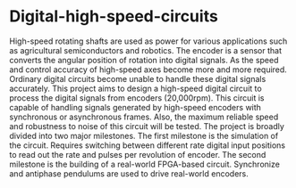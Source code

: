 # Digital-high-speed-circuits
High-speed rotating shafts are used as power for various applications such as agricultural semiconductors and robotics. The encoder is a sensor that converts the angular position of rotation into digital signals. As the speed and control accuracy of high-speed axes become more and more required. Ordinary digital circuits become unable to handle these digital signals accurately. This project aims to design a high-speed digital circuit to process the digital signals from encoders (20,000rpm). This circuit is capable of handling signals generated by high-speed encoders with synchronous or asynchronous frames. Also, the maximum reliable speed and robustness to noise of this circuit will be tested.
The project is broadly divided into two major milestones. The first milestone is the simulation of the circuit. Requires switching between different rate digital input positions to read out the rate and pulses per revolution of encoder. The second milestone is the building of a real-world FPGA-based circuit. Synchronize and antiphase pendulums are used to drive real-world encoders. 
